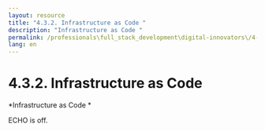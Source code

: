 ```yaml
---
layout: resource
title: "4.3.2. Infrastructure as Code "
description: "Infrastructure as Code "
permalink: /professionals\full_stack_development\digital-innovators\/4-3-2-infrastructure-as-code-automated-deployments/
lang: en
---
```


# 4.3.2. Infrastructure as Code 

*Infrastructure as Code *

ECHO is off.
